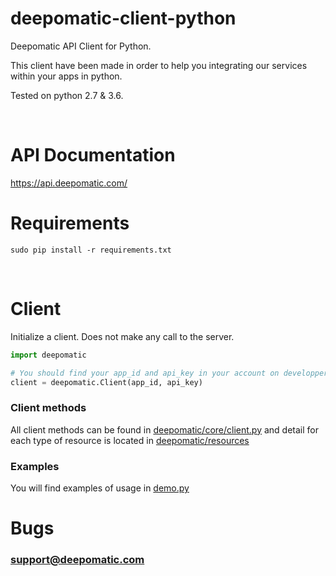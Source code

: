 # deepomatic-client-python

Deepomatic API Client for Python.

This client have been made in order to help you integrating our services within your apps in python.

Tested on python 2.7 & 3.6.

<br/>

# API Documentation

https://api.deepomatic.com/
<br/>

# Requirements

```
sudo pip install -r requirements.txt
```
<br/>

# Client

Initialize a client.
Does not make any call to the server.
```python
import deepomatic

# You should find your app_id and api_key in your account on developpers.deepomatic.com
client = deepomatic.Client(app_id, api_key)
```

### Client methods

All client methods can be found in [deepomatic/core/client.py](/deepomatic/core/client.py) and detail for each type of resource is located in [deepomatic/resources](/deepomatic/resources)

### Examples

You will find examples of usage in [demo.py](/demo.py)

# Bugs

### support@deepomatic.com
